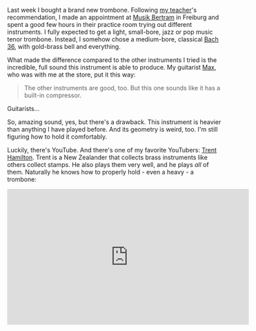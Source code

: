 <!--
.. title: How to hold a trombone
.. slug: how-to-hold-a-trombone
.. date: 2022-10-28 20:00:00 UTC
.. tags: trombone, brass, instrument, music
.. category:
.. link:
.. description:
.. type: text
-->

Last week I bought a brand new trombone. Following [my
teacher](https://der-trompetenlehrer.de/)'s recommendation, I made an
appointment at [Musik Bertram](https://www.musik-bertram.com/) in Freiburg and
spent a good few hours in their practice room trying out different instruments.
I fully expected to get a light, small-bore, jazz or pop music tenor trombone.
Instead, I somehow chose a medium-bore, classical [Bach
36](https://www.bachbrass.com/instruments/trombones/professional/36), with
gold-brass bell and everything.

What made the difference compared to the other instruments I tried is the
incredible, full sound this instrument is able to produce. My guitarist
[Max](https://www.youtube.com/user/schmaexle), who was with me at the store, put
it this way:

> The other instruments are good, too. But this one sounds like it has a
> built-in compressor.

Guitarists...

So, amazing sound, yes, but there's a drawback. This instrument is heavier than
anything I have played before. And its geometry is weird, too. I'm still
figuring how to hold it comfortably.

Luckily, there's YouTube. And there's one of my favorite YouTubers: [Trent
Hamilton](https://www.youtube.com/c/TrentHamilton). Trent is a New Zealander
that collects brass instruments like others collect stamps. He also plays them
very well, and he plays _all_ of them. Naturally he knows how to properly hold - even a heavy - a
trombone:

<div class="video-container">
<iframe width="560" height="315" src="https://www.youtube-nocookie.com/embed/Gu9fALekykY" title="YouTube video player" frameborder="0" allow="accelerometer; autoplay; clipboard-write; encrypted-media; gyroscope; picture-in-picture" allowfullscreen></iframe>
</div>
